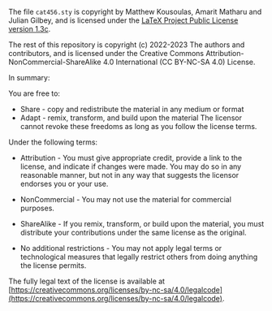The file `cat456.sty` is copyright by Matthew Kousoulas, Amarit
Matharu and Julian Gilbey, and is licensed under the
[LaTeX Project Public License version 1.3c](https://ctan.org/license/lppl1.3c).

The rest of this repository is copyright (c) 2022-2023 The authors and
contributors, and is licensed under the Creative Commons
Attribution-NonCommercial-ShareAlike 4.0 International (CC BY-NC-SA
4.0) License.

In summary:

You are free to:
* Share - copy and redistribute the material in any medium or format
* Adapt - remix, transform, and build upon the material
The licensor cannot revoke these freedoms as long as you follow the
license terms.

Under the following terms:
* Attribution - You must give appropriate credit, provide a link to the license, and indicate if changes were made. You may do so in any reasonable manner, but not in any way that suggests the licensor endorses you or your use.

* NonCommercial - You may not use the material for commercial purposes.

* ShareAlike - If you remix, transform, or build upon the material, you must distribute your contributions under the same license as the original.

* No additional restrictions - You may not apply legal terms or technological measures that legally restrict others from doing anything the license permits.

The fully legal text of the license is available at
[https://creativecommons.org/licenses/by-nc-sa/4.0/legalcode](https://creativecommons.org/licenses/by-nc-sa/4.0/legalcode).
